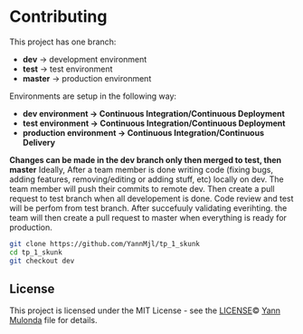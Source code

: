 # Contributing

This project has one branch: 
* **dev** → development environment
* **test** → test environment
* **master** → production environment

Environments are setup in the following way:
* **dev environment → Continuous Integration/Continuous Deployment**
* **test environment → Continuous Integration/Continuous Deployment**
* **production environment → Continuous Integration/Continuous Delivery**

**Changes can be made in the dev branch only then merged to test, then master**
Ideally, After a team member is done writing code (fixing bugs, adding features, removing/editing or adding stuff, etc) locally on dev. The team member will push their commits to remote dev. Then create a pull request to test branch when all developement is done. Code review and test will be perfom from test branch. After succefuuly validating everihting. the team will then create a pull request to master when everything is ready for production.

```bash
git clone https://github.com/YannMjl/tp_1_skunk
cd tp_1_skunk
git checkout dev
```

## License
This project is licensed under the MIT License - see the [LICENSE](LICENSE)© [Yann Mulonda](https://github.com/YannMjl) file for details.
